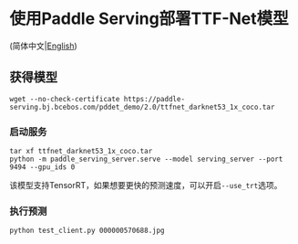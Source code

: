 # 使用Paddle Serving部署TTF-Net模型

(简体中文|[English](./README.md))

## 获得模型
```
wget --no-check-certificate https://paddle-serving.bj.bcebos.com/pddet_demo/2.0/ttfnet_darknet53_1x_coco.tar
```


### 启动服务
```
tar xf ttfnet_darknet53_1x_coco.tar
python -m paddle_serving_server.serve --model serving_server --port 9494 --gpu_ids 0
```

该模型支持TensorRT，如果想要更快的预测速度，可以开启`--use_trt`选项。

### 执行预测
```
python test_client.py 000000570688.jpg
```
